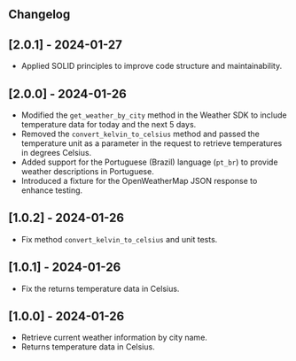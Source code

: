 ## Changelog

## [2.0.1] - 2024-01-27

  * Applied SOLID principles to improve code structure and maintainability.


## [2.0.0] - 2024-01-26

  * Modified the `get_weather_by_city` method in the Weather SDK to include temperature data for today and the next 5 days.
  * Removed the `convert_kelvin_to_celsius` method and passed the temperature unit as a parameter in the request to retrieve temperatures in degrees Celsius.
  * Added support for the Portuguese (Brazil) language (`pt_br`) to provide weather descriptions in Portuguese.
  * Introduced a fixture for the OpenWeatherMap JSON response to enhance testing.


## [1.0.2] - 2024-01-26

  * Fix method `convert_kelvin_to_celsius` and unit tests.


## [1.0.1] - 2024-01-26

  * Fix the returns temperature data in Celsius.


## [1.0.0] - 2024-01-26

  * Retrieve current weather information by city name.
  * Returns temperature data in Celsius.